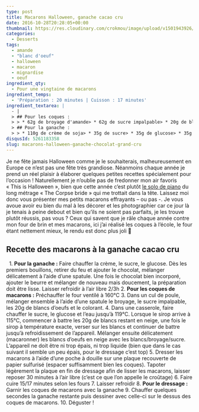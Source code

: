 ```yaml
---
type: post
title: Macarons Halloween, ganache cacao cru
date: 2016-10-28T20:28:05+00:00
thumbnail: https://res.cloudinary.com/crokmou/image/upload/v1501943926/macaron-halloween-ganache-chocolat-grand-cru-crokmou-blog-culinaire-belge.jpg
categories: 
  - Desserts
tags: 
  - amande
  - "blanc d'oeuf"
  - halloween
  - macaron
  - mignardise
  - oeuf
ingredient_qty: 
  - Pour une vingtaine de macarons
ingredient_temps: 
  - 'Préparation : 20 minutes | Cuisson : 17 minutes'
ingredient_textarea: |
  - |
  > ## Pour les coques :
  > > * 62g de broyage d'amande> * 62g de sucre impalpable> * 20g de blancs d'oeuf> * 62g de sucre> * 17g d'eau> * 3g de glucose> * 20g de blancs d'oeufs> * colorant liposoluble
  > ## Pour la ganache :
  > > * 110g de crème de soja> * 35g de sucre> * 35g de glucose> * 35g de [pâte de cacao cru](http://www.keimling.fr/pate-de-cacao-cru.html) (Keimling)> * 45g de [pistoles Barry Tanzanie 75%](http://www.cacao-barry.com/fr-FR/chocolat-couverture-cacao/chd-q75taz/tanzanie?switch=Y)> * 1/2 fève de tonka râpée> * 35g de beurre
disqusId: 5261183358
slug: macarons-halloween-ganache-chocolat-grand-cru
---
```


Je ne fête jamais Halloween comme je le souhaiterais, malheureusement en Europe ce n’est pas une fête très grandiose. Néanmoins chaque année je prend un réel plaisir à élaborer quelques petites recettes spécialement pour l’occasion ! Naturellement je n’oublie pas de fredonner mon air favoris « This is Halloween », bien que cette année c’est plutôt [le solo de piano](https://www.youtube.com/watch?v=kUfRtS1Swf4) du long métrage « The Corpse bride » qui me trottait dans la tête. Laissez moi donc vous présenter mes petits macarons effrayants – ou pas -. Je vous avoue avoir eu bien du mal à les décorer et les photographier car ce jour là je tenais à peine debout et bien qu’ils ne soient pas parfaits, je les trouve plutôt réussis, pas vous ? Ceux qui savent que je râle chaque année contre mon four de brin et mes macarons, ici j’ai réalisé les coques à l’école, le four étant nettement mieux, le rendu est donc plus joli 🙂  

## **Recette des macarons à la ganache cacao cru**

  1\. **Pour la ganache :** Faire chauffer la crème, le sucre, le glucose. Dès les premiers bouillons, retirer du feu et ajouter le chocolat, mélanger délicatement à l’aide d’une spatule. Une fois le chocolat bien incorporé, ajouter le beurre et mélanger de nouveau mais doucement, la préparation doit être lisse. Laisser refroidir à l’air libre 2/3h 2\. **Pour les coques de macarons :** Préchauffer le four ventilé à 160°C 3\. Dans un cul de poule, mélanger ensemble à l’aide d’une spatule le broyage, le sucre impalpable, les 20g de blancs d’oeufs et le colorant. 4\. Dans une casserole, faire chauffer le sucre, le glucose et l’eau jusqu’à 119°C. Lorsque le sirop arrive à 115°C, commencer à battre les 20g de blancs restant en neige, une fois le sirop à température exacte, verser sur les blancs et continuer de battre jusqu’à refroidissement de l’appareil. Mélanger ensuite délicatement (macaronner) les blancs d’oeufs en neige avec les blancs/broyage/sucre. L’appareil ne doit être ni trop épais, ni trop liquide (bien que dans le cas suivant il semble un peu épais, pour le dressage c’est top) 5\. Dresser les macarons à l’aide d’une poche à douille sur une plaque recouverte de papier sulfurisé (espacer suffisamment bien les coques). Tapoter légèrement la plaque en fin de dressage afin de lisser les macarons, laisser reposer 30 minutes à l’air libre (c’est ce que l’on appelle le croûtage) 6\. Faire cuire 15/17 minutes selon les fours 7\. Laisser refroidir 8\. **Pour le dressage :** Garnir les coques de macarons avec la ganache 9\. Chauffer quelques secondes la ganache restante puis dessiner avec celle-ci sur le dessus des coques de macarons. 10\. Déguster !